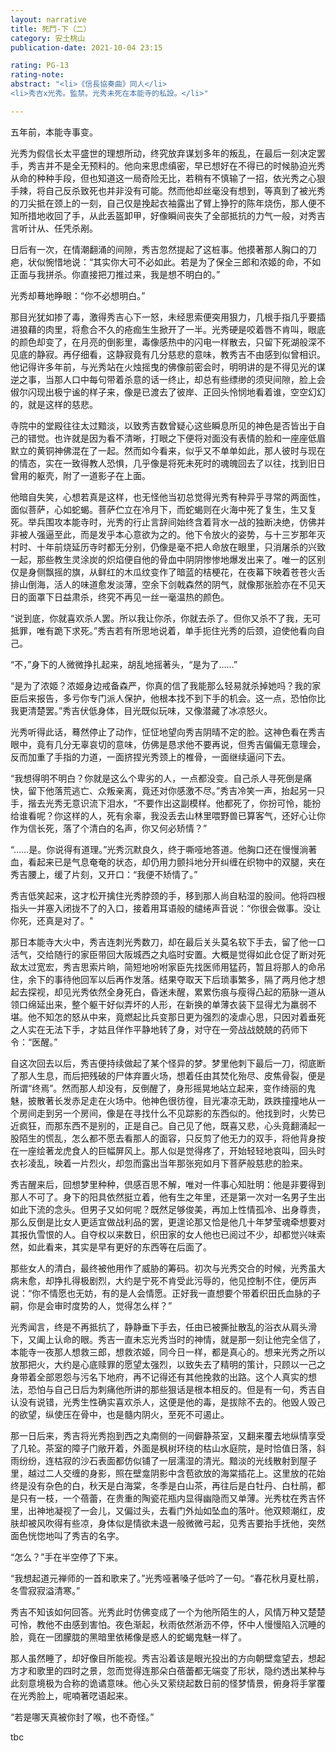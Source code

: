```yaml
---
layout: narrative
title: 死鬥-下（二）
category: 安土桃山
publication-date: 2021-10-04 23:15

rating: PG-13
rating-note:
abstract: "<li>《信長協奏曲》同人</li>
<li>秀吉x光秀。監禁。光秀未死在本能寺的私設。</li>"

---
```


五年前，本能寺事变。

光秀为假信长太平盛世的理想所动，终究放弃谋划多年的叛乱，在最后一刻决定罢手，秀吉并不是全无预料的。他向来思虑缜密，早已想好在不得已的时候胁迫光秀从命的种种手段，但也知道这一局奇险无比，若稍有不慎输了一招，依光秀之心狠手辣，将自己反杀致死也并非没有可能。然而他却丝毫没有想到，等真到了被光秀的刀尖抵在颈上的一刻，自己仅是挽起衣袖露出了臂上狰狞的陈年烧伤，那人便不知所措地收回了手，从此丢盔卸甲，好像瞬间丧失了全部抵抗的力气一般，对秀吉言听计从、任凭杀剐。

日后有一次，在情潮翻涌的间隙，秀吉忽然提起了这桩事。他摸著那人胸口的刀疤，状似惋惜地说：“其实你大可不必如此。若是为了保全三郎和浓姬的命，不如正面与我拼杀。你直接把刀推过来，我是想不明白的。”

光秀却蓦地睁眼：“你不必想明白。”

那目光犹如掺了毒，激得秀吉心下一怒，未经思索便突用狠力，几根手指几乎要插进狼藉的肉里，将愈合不久的疮痂生生掀开了一半。光秀硬是咬着唇不肯叫，眼底的颜色却变了，在月亮的倒影里，毒像感热中的闪电一样散去，只留下死湖般深不见底的静寂。再仔细看，这静寂竟有几分慈悲的意味，教秀吉不由感到似曾相识。他记得许多年前，与光秀站在火烛摇曳的佛像前密会时，明明讲的是不得见光的谋逆之事，当那人口中每句带着杀意的话一终止，却总有些缥缈的须臾间隙，脸上会俶尔闪现出极宁谧的样子来，像是已渡去了彼岸、正回头怜悯地看着谁，空空幻幻的，就是这样的慈悲。

寺院中的堂殿往往太过黯淡，以致秀吉数曾疑心这些瞬息所见的神色是否皆出于自己的错觉。也许就是因为看不清晰，打眼之下便将对面没有表情的脸和一座座低眉默立的黄铜神佛混在了一起。然而如今看来，似乎又不单单如此，那人彼时与现在的情态，实在一致得教人恐惧，几乎像是将死未死时的魂魄回去了以往，找到旧日曾用的躯壳，附了一道影子在上面。

他暗自失笑，心想若真是这样，也无怪他当初总觉得光秀有种异乎寻常的两面性，面似菩萨，心如蛇蝎。菩萨伫立在冷月下，而蛇蝎则在火海中死了复生，生又复死。举兵围攻本能寺时，光秀的行止言辞间始终含着背水一战的独断决绝，仿佛并非被人强逼至此，而是发乎本心意欲为之的。他下令放火的姿势，与十三岁那年灭村时、十年前烧延历寺时都无分别，仍像是毫不把人命放在眼里，只消屠杀的兴致一起，那些教生灵涂炭的炽焰便自他的骨血中阴阴惨惨地爆发出来了。唯一的区别仅是身侧飘摇的旗，从鲜红的木瓜纹变作了暗蓝的桔梗花，在夜幕下映着苍苍火舌排山倒海，活人的味道愈发淡薄，空余下剑戟森然的阴气，就像那张脸亦在不见天日的面罩下日益肃杀，终究不再见一丝一毫温热的颜色。

“说到底，你就喜欢杀人罢。所以我让你杀，你就去杀了。但你又杀不了我，无可抵罪，唯有跪下求死。”秀吉若有所思地说着，单手扼住光秀的后颈，迫使他看向自己。

“不，”身下的人微微挣扎起来，胡乱地摇著头，“是为了……”

“是为了浓姬？浓姬身边戒备森严，你真的信了我能那么轻易就杀掉她吗？我的家臣后来报告，多亏你专门派人保护，他根本找不到下手的机会。这一点，恐怕你比我更清楚罢。”秀吉伏低身体，目光既似玩味，又像潜藏了冰凉怒火。

光秀听得此话，蓦然停止了动作，怔怔地望向秀吉阴晴不定的脸。这神色看在秀吉眼中，竟有几分无辜哀切的意味，仿佛是恳求他不要再说，但秀吉偏偏无意理会，反而加重了手指的力道，一面挤捏光秀颈上的椎骨，一面继续逼问下去。

“我想得明不明白？你就是这么个卑劣的人，一点都没变。自己杀人寻死倒是痛快，留下他落荒逃亡、众叛亲离，竟还对你感激不尽。”秀吉冷笑一声，抬起另一只手，揩去光秀无意识流下泪水，“不要作出这副模样。他都死了，你扮可怜，能扮给谁看呢？你这样的人，死有余辜，我没丢去山林里喂野兽已算客气，还好心让你作为信长死，落了个清白的名声，你又何必矫情？”

“……是。你说得有道理。”光秀沉默良久，终于嘶哑地答道。他胸口还在慢慢淌著血，看起来已是气息奄奄的状态，却仍用力颤抖地分开纠缠在织物中的双腿，夹在秀吉腰上，缓了片刻，又开口：“我便不矫情了。”

秀吉低笑起来，这才松开擒住光秀脖颈的手，移到那人尚自粘湿的股间。他将四根指头一并塞入闭拢不了的入口，接着用耳语般的缱绻声音说：“你很会做事。没让你死，还真是对了。"

那日本能寺大火中，秀吉连刺光秀数刀，却在最后关头莫名软下手去，留了他一口活气，交给随行的家臣带回大阪城西之丸临时安置。大概是觉得如此仓促了断对死敌太过宽宏，秀吉思索片晌，简短地吩咐家臣先找医师用猛药，暂且将那人的命吊住，余下的事待他回军以后再作发落。结果夺取天下后琐事繁多，隔了两月他才想起去探视，却见光秀依然全身死白，昏迷未醒，累累伤痕与瘦得凸起的筋脉一道从领口绵延出来，整个躯干好似弄坏的人形，在新换的单薄衣装下显得尤为羸弱不堪。他不知怎的怒从中来，竟燃起比兵变那日更为强烈的凌虐心思，只因对着垂死之人实在无法下手，才姑且佯作平静地转了身，对守在一旁战战兢兢的药师下令：“医醒。”

自这次回去以后，秀吉便持续做起了某个怪异的梦。梦里他刺下最后一刀，彻底断了那人生息，而后把残破的尸体弃置火场，想着任由其焚化殆尽、皮焦骨裂，便是所谓“终焉”。然而那人却没有，反倒醒了，身形摇晃地站立起来，变作绮丽的鬼魅，披散著长发赤足走在火场中。他神色很彷徨，目光凄凉无助，跌跌撞撞地从一个房间走到另一个房间，像是在寻找什么不见踪影的东西似的。他找到时，火势已近疯狂，而那东西不是别的，正是自己。自己见了他，既喜又悲，心头竟翻涌起一股陌生的慌乱，怎么都不愿去看那人的面容，只反剪了他无力的双手，将他背身按在一座绘著龙虎食人的巨幅屏风上。那人似是觉得疼了，开始轻轻地哀叫，回头时衣衫凌乱，映着一片烈火，却忽而露出当年那张宛如月下菩萨般慈悲的脸来。

秀吉醒来后，回想梦里种种，倶感百思不解，唯对一件事心知肚明：他是非要得到那人不可了。身下的阳具依然挺立着，他有生之年里，还是第一次对一名男子生出如此下流的念头。但男子又如何呢？既然足够俊美，再加上性情孤冷、出身尊贵，那么反倒是比女人更适宜做战利品的罢，更遑论那又恰是他几十年梦莹魂牵想要对其报仇雪恨的人。自夺权以来数日，织田家的女人他也已阅过不少，却都觉兴味索然，如此看来，其实是早有更好的东西等在后面了。

那些女人的清白，最终被他用作了威胁的筹码。初次与光秀交合的时候，光秀虽大病未愈，却挣扎得极剧烈，大约是宁死不肯受此污辱的，他见控制不住，便厉声说：“你不情愿也无妨，有的是人会情愿。正好我一直想要个带着织田氏血脉的子嗣，你是会审时度势的人，觉得怎么样？”

光秀闻言，终是不再抵抗了，静静垂下手去，任由已被撕扯散乱的浴衣从肩头滑下，又阖上认命的眼。秀吉一直未忘光秀当时的神情，就是那一刻让他完全信了，本能寺一夜那人想救三郎，想救浓姬，同今日一样，都是真心的。想来光秀之所以放那把火，大约是心底赎罪的愿望太强烈，以致失去了精明的策计，只顾以一己之身带着全部恩怨与污名下地府，再不记得还有其他挽救的出路。这个人真实的想法，恐怕与自己日后为刺痛他所讲的那些狠话是根本相反的。但是有一句，秀吉自认没有说错，光秀生性确实喜欢杀人，这便是他的毒，是拔除不去的。他毁人毁己的欲望，纵使压在骨中，也是髓内阴火，至死不可遏止。

那一日后来，秀吉将光秀抱到西之丸南侧的一间僻静茶室，又翻来覆去地纵情享受了几轮。茶室的障子门敞开着，外面是枫树环绕的枯山水庭院，是时恰值日落，斜雨纷纷，连枯寂的沙石表面都仿似铺了一层濡湿的清光。黯淡的光线散射到屋子里，越过二人交缠的身影，照在壁龛阴影中含苞欲放的海棠插花上。这里放的花始终是没有杂色的白，秋天是白海棠，冬季是白山茶，再往后是白牡丹、白杜鹃，都是只有一枝，一个蓓蕾，在贵重的陶瓷花瓶内显得幽隐而又单薄。光秀枕在秀吉怀里，出神地凝视了一会儿，又偏过头，去看门外灿如坠血的落叶。他双颊潮红，皮肤却被风吹得有些凉，身体似是情欲未退一般微微弓起，见秀吉要抬手抚他，突然面色恍惚地叫了秀吉的名字。

“怎么？”手在半空停了下来。

“我想起道元禅师的一首和歌来了。”光秀哑著嗓子低吟了一句。“春花秋月夏杜鹃，冬雪寂寂溢清寒。”

秀吉不知该如何回答。光秀此时仿佛变成了一个为他所陌生的人，风情万种又楚楚可怜，教他不由感到害怕。夜色渐起，秋雨依然淅沥不停，怀中人慢慢陷入沉睡的脸，竟在一团朦胧的黑暗里依稀像是惑人的蛇蝎鬼魅一样了。

那人虽然睡了，却好像目所能视。秀吉沿着该是眼光投出的方向朝壁龛望去，想起方才和歌里的四时之景，忽而觉得连那朵白蓓蕾都无端变了形状，隐约透出某种与此刻意境极为合称的诡谲意味。他心头又萦绕起数日前的怪梦情景，俯身将手掌覆在光秀脸上，呢喃著呓语起来。

“若是哪天真被你封了喉，也不奇怪。”

tbc
